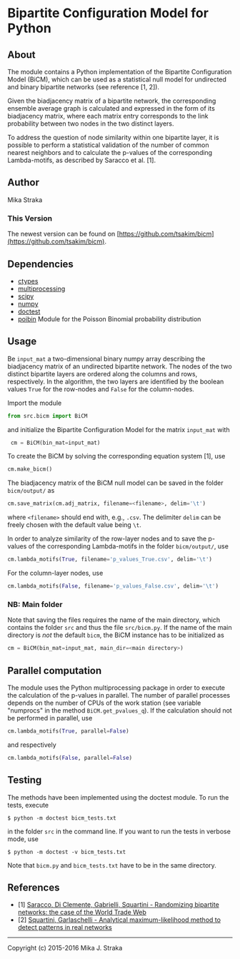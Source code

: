 # Bipartite Configuration Model for Python

## About
The module contains a Python implementation of the Bipartite Configuration
Model (BiCM), which can be used as a statistical null model for undirected and
binary bipartite networks (see reference \[1, 2\]).

Given the biadjacency matrix of a bipartite network, the corresponding ensemble
average graph is calculated and expressed in the form of its biadjacency
matrix, where each matrix entry corresponds to the link probability between two
nodes in the two distinct layers.

To address the question of node similarity within one bipartite layer, it is
possible to perform a statistical validation of the number of common nearest
neighbors and to calculate the p-values of the corresponding Lambda-motifs, as
described by Saracco et al. \[1\].
 
## Author 
Mika Straka

### This Version
The newest version can be found on
[https://github.com/tsakim/bicm](https://github.com/tsakim/bicm).

## Dependencies
* [ctypes](https://docs.python.org/2/library/ctypes.html)
* [multiprocessing](https://docs.python.org/2/library/multiprocessing.html)
* [scipy](https://www.scipy.org/)
* [numpy](www.numpy.org)
* [doctest](https://docs.python.org/2/library/doctest.html)
* [poibin](https://github.com/tsakim/poibin) Module for the Poisson Binomial
  probability distribution 

## Usage
Be `input_mat` a two-dimensional binary numpy array describing the biadjacency
matrix of an undirected bipartite network. The nodes of the two distinct
bipartite layers are ordered along the columns and rows, respectively. In the
algorithm, the two layers are identified by the boolean values `True` for the
row-nodes and `False` for the column-nodes.

Import the module
```python
from src.bicm import BiCM
```
and initialize the Bipartite Configuration Model for the matrix `input_mat` with
```python
 cm = BiCM(bin_mat=input_mat)
```
To create the BiCM by solving the corresponding equation system \[1\], use
```python
cm.make_bicm()
```
The biadjacency matrix of the BiCM null model can be saved in the folder
`bicm/output/` as
```python
cm.save_matrix(cm.adj_matrix, filename=<filename>, delim='\t')
```
where `<filename>` should end with, e.g., `.csv`. The delimiter `delim`
can be freely chosen with the default value being `\t`.

In order to analyze similarity of the row-layer nodes and to save the p-values
of the corresponding Lambda-motifs in the folder `bicm/output/`, use 
```python
cm.lambda_motifs(True, filename='p_values_True.csv', delim='\t')
```
For the column-layer nodes, use
```python
cm.lambda_motifs(False, filename='p_values_False.csv', delim='\t')
```

### NB: Main folder
Note that saving the files requires the name of the main directory,
which contains the folder `src` and thus the file `src/bicm.py`.
If the name of the main directory is *not* the default `bicm`, the BiCM
instance has to be initialized as 
```python
cm = BiCM(bin_mat=input_mat, main_dir=<main directory>)
```

## Parallel computation
The module uses the Python multiprocessing package in order to execute the
calculation of the p-values in parallel. The number of parallel processes
depends on the number of CPUs of the work station (see variable "numprocs" in
the method `BiCM.get_pvalues_q`). 
If the calculation should not be performed in parallel, use
```python
cm.lambda_motifs(True, parallel=False)
```
and respectively
```python
cm.lambda_motifs(False, parallel=False)
```

## Testing
The methods have been implemented using the doctest module. To run the tests,
execute 
```
$ python -m doctest bicm_tests.txt
```
in the folder `src` in the command line. If you want to run the tests in
verbose mode, use 
```
$ python -m doctest -v bicm_tests.txt
```
Note that `bicm.py` and `bicm_tests.txt` have to be in the same directory.

## References
* \[1\] [Saracco, Di Clemente, Gabrielli, Squartini - Randomizing bipartite networks:
the case of the World Trade Web](http://www.nature.com/articles/srep10595)
* \[2\] [Squartini, Garlaschelli - Analytical maximum-likelihood method to detect
patterns in real networks](http://iopscience.iop.org/article/10.1088/1367-2630/13/8/083001)

---
Copyright (c) 2015-2016 Mika J. Straka 
